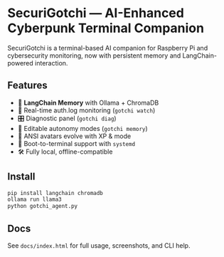 # SecuriGotchi — AI-Enhanced Cyberpunk Terminal Companion

SecuriGotchi is a terminal-based AI companion for Raspberry Pi and cybersecurity monitoring, now with persistent memory and LangChain-powered interaction.

## Features

- 🧠 **LangChain Memory** with Ollama + ChromaDB
- 🔐 Real-time auth.log monitoring (`gotchi watch`)
- 🎛️ Diagnostic panel (`gotchi diag`)
- 🧬 Editable autonomy modes (`gotchi memory`)
- 🌈 ANSI avatars evolve with XP & mode
- 🐧 Boot-to-terminal support with `systemd`
- 🛠️ Fully local, offline-compatible

## Install

```bash
pip install langchain chromadb
ollama run llama3
python gotchi_agent.py
```

## Docs

See `docs/index.html` for full usage, screenshots, and CLI help.
